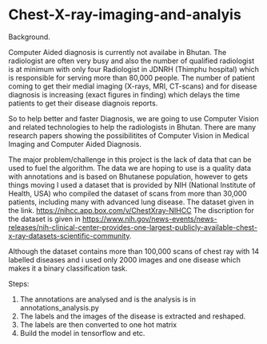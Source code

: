 # Chest-X-ray-imaging-and-analyis

Background.

Computer Aided diagnosis is currently not availabe in Bhutan. The radiologist are often very busy and also the number of qualified radiologist is at minimum with only four Radiologist in JDNRH (Thimphu hospital) which is responsible for serving more than 80,000 people.
The number of patient coming to get their medial imaging (X-rays, MRI, CT-scans) and for disease diagnosis is increasing (exact figures in finding) which delays the time patients to get their disease diagnois reports.

So to help better and faster Diagnosis, we are going to use Computer Vision and related technologies to help the radiologists in Bhutan. There are many research papers showing the possibilitites of Computer Vision in Medical Imaging and Computer Aided Diagnosis.

The major problem/challenge in this project is the lack of data that can be used to fuel the algorithm. The data we are hoping to use is a quality data with annotations and is based on Bhutanese population, however to gets things moving I used a dataset that is provided by NIH (National Institute of Health, USA) who compiled the dataset of scans from more than 30,000 patients, including many with advanced lung disease.
The dataset given in the link. https://nihcc.app.box.com/v/ChestXray-NIHCC
The discription for the dataset is given in https://www.nih.gov/news-events/news-releases/nih-clinical-center-provides-one-largest-publicly-available-chest-x-ray-datasets-scientific-community.

Although the dataset contains more than 100,000 scans of chest ray with 14 labelled diseases and i used only 2000 images and one disease which makes it a binary classification task.


Steps:
1. The annotations are analysed and is the analysis is in annotations_analysis.py
2. The labels and the images of the disease is extracted and reshaped.
3. The labels are then converted to one hot matrix
4. Build the model in tensorflow and etc.
